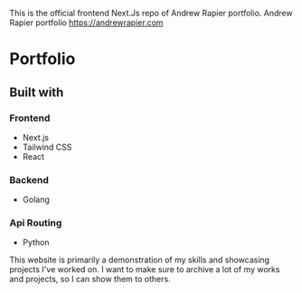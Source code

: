 This is the official frontend Next.Js repo of Andrew Rapier portfolio.
Andrew Rapier portfolio https://andrewrapier.com
# Portfolio
## Built with
### Frontend
- Next.js
- Tailwind CSS
- React
### Backend
- Golang
### Api Routing
- Python

This website is primarily a demonstration of my skills and showcasing projects I've worked on. I want to make sure to archive a lot of my works and projects, so I can show them to others. 